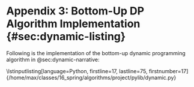 # Appendix 3: Bottom-Up DP Algorithm Implementation {#sec:dynamic-listing} 

Following is the implementation of the bottom-up dynamic programming algorithm 
in @sec:dynamic-narrative:

\lstinputlisting[language=Python, firstline=17, lastline=75, firstnumber=17]{/home/max/classes/16_spring/algorithms/project/pylib/dynamic.py}




